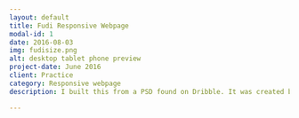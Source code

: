 ```yaml
---
layout: default
title: Fudi Responsive Webpage
modal-id: 1
date: 2016-08-03
img: fudisize.png
alt: desktop tablet phone preview
project-date: June 2016
client: Practice
category: Responsive webpage
description: I built this from a PSD found on Dribble. It was created by using Sass and VW. It's fully responsive with media breaks. For a better look visit <a href="https://rcgilmore.github.io/Fudi/">Fudi!</a>

---
```


